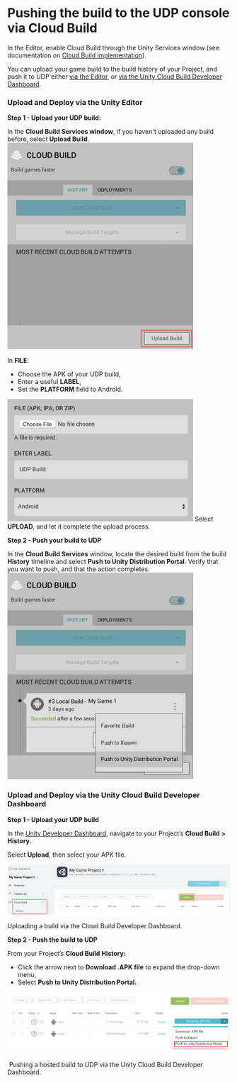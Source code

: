 # Pushing the build to the UDP console via Cloud Build

In the Editor, enable Cloud Build through the Unity Services window (see documentation on [Cloud Build implementation](https://docs.unity3d.com/Manual/UnityCloudBuild.html)).

You can upload your game build to the build history of your Project, and push it to UDP either <u>via the Editor</u>, or <u>via the Unity Cloud Build Developer Dashboard</u>.

### Upload and Deploy via the Unity Editor

**Step 1 - Upload your UDP build:**

In the **Cloud Build Services window**, if you haven't uploaded any build before, select **Upload Build**. 
![img](images/image_14.png)

In **FILE**: 

- Choose the APK of your UDP build, 
- Enter a useful **LABEL**, 
- Set the **PLATFORM** field to Android.

![img](images/image_15.png)
Select **UPLOAD**, and let it complete the upload process.

**Step 2 - Push your build to UDP**

In the **Cloud Build Services** window, locate the desired build from the build **History** timeline and select **Push to Unity Distribution Portal**. Verify that you want to push, and that the action completes.
![img](images/image_16.png)

### Upload and Deploy via the Unity Cloud Build Developer Dashboard

**Step 1 - Upload your UDP build**

In the [Unity Developer Dashboard](https://developer.cloud.unity3d.com/build), navigate to your Project’s **Cloud Build > History.**

Select **Upload**, then select your APK file.

![img](images/image_17.png)

Uploading a build via the Cloud Build Developer Dashboard.

**Step 2 - Push the build to UDP**

From your Project’s **Cloud Build History:**

- Click the arrow next to **Download .APK file** to expand the drop-down menu, 
- Select **Push to Unity Distribution Portal.**

![img](images/image_18.png)

​           Pushing a hosted build to UDP via the Unity Cloud Build Developer Dashboard.